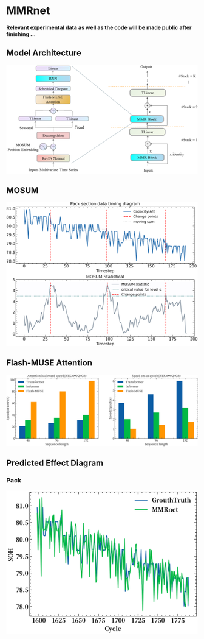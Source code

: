 # MMRnet

**Relevant experimental data as well as the code will be made public after finishing ...**

## Model Architecture

![](./pic/Model-Architecture.png)

## MOSUM

![](./pic/MOSUM.png)

## Flash-MUSE Attention

![](./pic/Flash-MUSE.png)

## Predicted Effect Diagram

### Pack

![](./pic/Pack-Predicted.png)
